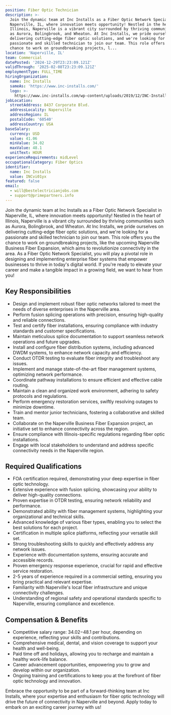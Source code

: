 ```yaml
---
position: Fiber Optic Technician
description: >-
  Join the dynamic team at Inc Installs as a Fiber Optic Network Specialist in
  Naperville, IL, where innovation meets opportunity! Nestled in the heart of
  Illinois, Naperville is a vibrant city surrounded by thriving communities such
  as Aurora, Bolingbrook, and Wheaton. At Inc Installs, we pride ourselves on
  delivering cutting-edge fiber optic solutions, and we're looking for a
  passionate and skilled technician to join our team. This role offers you the
  chance to work on groundbreaking projects, l...
location: 'Naperville, IL'
team: Commercial
datePosted: '2024-12-29T23:23:09.121Z'
validThrough: '2025-02-08T23:23:09.121Z'
employmentType: FULL_TIME
hiringOrganization:
  name: Inc Installs
  sameAs: 'https://www.inc-installs.com/'
  logo: >-
    https://www.inc-installs.com/wp-content/uploads/2019/12/INC-Installs-Web-Logo.png
jobLocation:
  streetAddress: 8437 Corporate Blvd.
  addressLocality: Naperville
  addressRegion: IL
  postalCode: '60540'
  addressCountry: USA
baseSalary:
  currency: USD
  value: 41.06
  minValue: 34.02
  maxValue: 48.1
  unitText: HOUR
experienceRequirements: midLevel
occupationalCategory: Fiber Optics
identifier:
  name: Inc Installs
  value: INCvi01yx
featured: false
email:
  - will@bestelectricianjobs.com
  - support@primepartners.info
---
```




Join the dynamic team at Inc Installs as a Fiber Optic Network Specialist in Naperville, IL, where innovation meets opportunity! Nestled in the heart of Illinois, Naperville is a vibrant city surrounded by thriving communities such as Aurora, Bolingbrook, and Wheaton. At Inc Installs, we pride ourselves on delivering cutting-edge fiber optic solutions, and we're looking for a passionate and skilled technician to join our team. This role offers you the chance to work on groundbreaking projects, like the upcoming Naperville Business Fiber Expansion, which aims to revolutionize connectivity in the area. As a Fiber Optic Network Specialist, you will play a pivotal role in designing and implementing enterprise fiber systems that empower businesses to thrive in today's digital world. If you're ready to elevate your career and make a tangible impact in a growing field, we want to hear from you!

## Key Responsibilities
- Design and implement robust fiber optic networks tailored to meet the needs of diverse enterprises in the Naperville area.
- Perform fusion splicing operations with precision, ensuring high-quality and reliable connections.
- Test and certify fiber installations, ensuring compliance with industry standards and customer specifications.
- Maintain meticulous splice documentation to support seamless network operations and future upgrades.
- Install and configure fiber distribution systems, including advanced DWDM systems, to enhance network capacity and efficiency.
- Conduct OTDR testing to evaluate fiber integrity and troubleshoot any issues.
- Implement and manage state-of-the-art fiber management systems, optimizing network performance.
- Coordinate pathway installations to ensure efficient and effective cable routing.
- Maintain a clean and organized work environment, adhering to safety protocols and regulations.
- Perform emergency restoration services, swiftly resolving outages to minimize downtime.
- Train and mentor junior technicians, fostering a collaborative and skilled team.
- Collaborate on the Naperville Business Fiber Expansion project, an initiative set to enhance connectivity across the region.
- Ensure compliance with Illinois-specific regulations regarding fiber optic installations.
- Engage with local stakeholders to understand and address specific connectivity needs in the Naperville region.

## Required Qualifications
- FOA certification required, demonstrating your deep expertise in fiber optic technology.
- Extensive experience with fusion splicing, showcasing your ability to deliver high-quality connections.
- Proven expertise in OTDR testing, ensuring network reliability and performance.
- Demonstrated ability with fiber management systems, highlighting your organizational and technical skills.
- Advanced knowledge of various fiber types, enabling you to select the best solutions for each project.
- Certification in multiple splice platforms, reflecting your versatile skill set.
- Strong troubleshooting skills to quickly and effectively address any network issues.
- Experience with documentation systems, ensuring accurate and accessible records.
- Proven emergency response experience, crucial for rapid and effective service restoration.
- 2-5 years of experience required in a commercial setting, ensuring you bring practical and relevant expertise.
- Familiarity with Naperville's local fiber infrastructure and unique connectivity challenges.
- Understanding of regional safety and operational standards specific to Naperville, ensuring compliance and excellence.

## Compensation & Benefits
- Competitive salary range: $34.02-$48.1 per hour, depending on experience, reflecting your skills and contributions.
- Comprehensive medical, dental, and vision coverage to support your health and well-being.
- Paid time off and holidays, allowing you to recharge and maintain a healthy work-life balance.
- Career advancement opportunities, empowering you to grow and develop within our organization.
- Ongoing training and certifications to keep you at the forefront of fiber optic technology and innovation.

Embrace the opportunity to be part of a forward-thinking team at Inc Installs, where your expertise and enthusiasm for fiber optic technology will drive the future of connectivity in Naperville and beyond. Apply today to embark on an exciting career journey with us!
